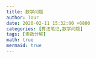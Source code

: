 ```yaml
---
title: 数学问题
author: Tour
date: 2020-02-11 15:32:00 +0800
categories: [算法笔记,数学问题]
tags: [素数分解]
math: true
mermaid: true
---
```


